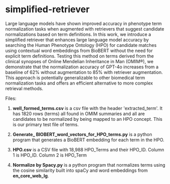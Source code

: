 # simplified-retriever
Large language models have shown improved accuracy in phenotype term normalization tasks when augmented with retrievers that suggest candidate normalizations based on term definitions. In this work, we introduce a simplified retriever that enhances large language model accuracy by searching the Human Phenotype Ontology (HPO) for candidate matches using contextual word embeddings from BioBERT without the need for explicit term definitions. Testing this method on terms derived from the clinical synopses of Online Mendelian Inheritance in Man (OMIM®), we demonstrate that the normalization accuracy of GPT-4o increases from a baseline of 62% without augmentation to 85% with retriever augmentation. This approach is potentially generalizable to other biomedical term normalization tasks and offers an efficient alternative to more complex retrieval methods.

Files:
1) **well_formed_terms.csv** is a csv file with the header 'extracted_term'. It has 1820 rows (terms) all found in OMIM summaries and all are candidates to be normalized by being mapped to an HPO concept. This is our primary test file of terms.

2) **Generate_ BIOBERT_word_vectors_for_HPO_terms.py** is a python program that generates a BioBERT embedding for each term in the HPO.

3) **HPO.csv** is a CSV file with 18,988 HPO_Terms and their HPO_ID.  Column 1 is HPO_ID. Column 2 is HPO_Term

4) **Normalize by Spacy.py** is a python program that normalizes terms using the cosine similarity built into spaCy and word embeddings from **en_core_web_lg**.
